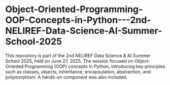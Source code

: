 # Object-Oriented-Programming-OOP-Concepts-in-Python---2nd-NELIREF-Data-Science-AI-Summer-School-2025
This repository is part of the 2nd NELIREF Data Science &amp; AI Summer School 2025, held on June 27, 2025. The session focused on Object-Oriented Programming (OOP) concepts in Python, introducing key principles such as classes, objects, inheritance, encapsulation, abstraction, and polymorphism. A hands-on component was also included.
